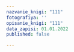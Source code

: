 ```yaml
---
nazvanie_knigi: "111"
fotografiya: ''
opisanie_knigi: "111"
data_zapisi: 01.01.2022
published: false

---
```

